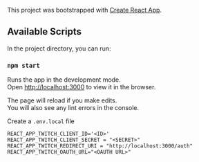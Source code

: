 This project was bootstrapped with [Create React App](https://github.com/facebook/create-react-app).

## Available Scripts

In the project directory, you can run:

### `npm start`

Runs the app in the development mode.<br />
Open [http://localhost:3000](http://localhost:3000) to view it in the browser.

The page will reload if you make edits.<br />
You will also see any lint errors in the console.

Create a `.env.local` file

```
REACT_APP_TWITCH_CLIENT_ID='<ID>'
REACT_APP_TWITCH_CLIENT_SECRET = "<SECRET>"
REACT_APP_TWITCH_REDIRECT_URI = "http://localhost:3000/auth"
REACT_APP_TWITCH_OAUTH_URL="<OAUTH URL>"
```
